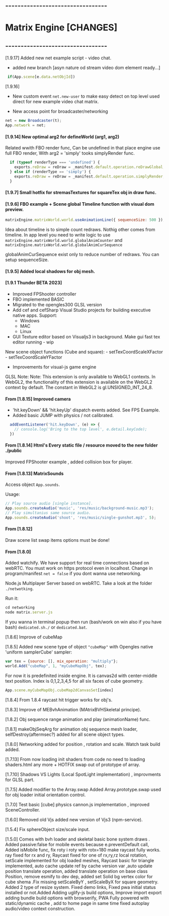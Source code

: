 ## ---------------------------------
# Matrix Engine [CHANGES]
## ---------------------------------

[1.9.17]
 Added new net example script - video chat.
  - added new branch [asyn nature od stream video dom element ready...]
  ```js
   if(App.scene[e.data.netObjId]) 
  ```

[1.9.16]
 - New custom event `net.new-user` to make easy detect on top level
   used direct for new example video chat matrix.

  - New access point for broadcaster/networking
  ```js
  net = new Broadcaster(t);
  App.network = net;
  ```

#### [1.9.14] New optimal arg2 for defineWorld (arg1, arg2)
Related wwith FBO render func, 
Can be undefined in that place  engine use full FBO render,
With arg2 = 'simply' tooks simplyRender func.

```js
  if (typeof renderType === 'undefined') {
    exports.reDraw = reDraw = _manifest.default.operation.reDrawGlobal;
  } else if (renderType == 'simply') {
    exports.reDraw = reDraw = _manifest.default.operation.simplyRender;
  }
```

#### [1.9.7] Small hotfix for stremasTextures for squareTex obj in draw func.

#### [1.9.6] FBO example + Scene global Timeline function with visual dom preview.

```js
matrixEngine.matrixWorld.world.useAnimationLine({ sequenceSize: 500 });
```
Idea about timeline is to simple count redraws. Nothig other comes from timeline.
In app level you need to write logic to use 
`matrixEngine.matrixWorld.world.globalAnimCounter` and
`matrixEngine.matrixWorld.world.globalAnimCurSequence`

globalAnimCurSequence exist only to reduce number of redraws. 
You can setup sequenceSize.


#### [1.9.5] Added local shadows for obj mesh.

#### [1.9.1 Thunder BETA 2023]

 - Improved FPShooter controller
 - FBO implemented BASIC
 - Migrated to the opengles300 GLSL version
 - Add cef and cefSharp Visual Studio projects for building executive native apps.
   Support:
    - Windows
    - MAC
    - Linux
  - GUI Texture editor based on Visualjs3 in background.
    Make gui fast tex editor running - wip

  New scene object functions (Cube and square):
    - setTexCoordScaleXFactor
    - setTexCoordScaleYFactor

  - Improvements for visual-js game engine 

GLSL Note:
Note: This extension is only available to WebGL1 contexts. In WebGL2, the functionality of this extension is available on the WebGL2 context by default. The constant in WebGL2 is gl.UNSIGNED_INT_24_8.



#### From [1.8.15] Improved camera

 - 'hit.keyDown' && 'hit.keyUp' dispatch events added. See FPS Example.
 - Added basic JUMP with physics / not calibrated.

```js
  addEventListener('hit.keyDown', (e) => {
    // console.log('Bring to the top level', e.detail.keyCode);
  })
```

#### From [1.8.14] Html's Every static file / resource moved to the new folder ./public

Improved FPShooter example , added collision box for player.


#### From [1.8.13] MatrixSounds

Access object `App.sounds`.

Usage:
```js
// Play source audio [single instance].
App.sounds.createAudio('music', 'res/music/background-music.mp3');
// Play simultanius same source audio.
App.sounds.createAudio('shoot', 'res/music/single-gunshot.mp3', 5);
```

#### From [1.8.12]
Draw scene list swap items options must be done!

#### From [1.8.0]
Added watchify.
We have support for real time connections based on webRTC.
You must work on https protocol even in localhost.
Change in program/manifest `net = false` if you dont wanna use networking.

Node.js Multiplayer Server based on webRTC. Take a look at the folder `./netwotking`.

Run it:
```js
cd networking
node matrix.server.js
```

If you wanna in terminal popup then run (bash/work on win also if you have bash) `dedicated.sh./`
or `dedicated.bat`.


[1.8.6] Improve of cubeMap

[1.8.5] Added new scene type of object `"cubeMap"` with Opengles native 'uniform samplerCube' sampler:
```js
var tex = {source: [], mix_operation: "multiply"};
world.Add("cubeMap", 1, "myCubeMapObj", tex);
```
For now it is predefinited inside engine.
It is canvas2d with center-middle text position.
Index is 0,1,2,3,4,5 for all six faces of cube geometry.
```js
App.scene.myCubeMapObj.cubeMap2dCanvasSet[index] 
```

[1.8.4] From 1.8.4 raycast hit trigger works for obj's.

[1.8.3] Improve of MEBvhAnimation (MAtrixBVHSkeletal principe).

[1.8.2] Obj sequence range animation and play (animationName) func.

[1.8.1] makeObjSeqArg for animation obj sequence mesh loader, selfDestroy(aftermsec?) added for all scene object types.

[1.8.0] Networking added for position , rotation and scale. Watch task build added.

[1.7.13] From now loading init shaders from code no need to loading shaders.html any more + HOTFIX swap out of prototype of array.

[1.7.10] Shadows VS Lights (Local SpotLight implementation) , improvments for GLSL part.

[1.7.5] Added modifier to the Array.swap Added  Array.prototype.swap used for obj loader initial orientation control.

[1.7.0] Test basic [cube] physics cannon.js implementation , improved SceneController.

[1.6.0] Removed old Vjs added new version of Vjs3 (npm-service).

[1.5.4] Fix sphereObject size/scale input.

[1.5.0] Comes with bvh loader and skeletal basic bone system draws . Added passive:false for mobile events because e.preventDefault call, Added isMobile func,  fix roty i roty with rotx=180 make raycast fully works. ray fixed for rx and ry, Raycast fixed for one of rx,ry,rz local rotation, setScale implemented for obj loaded meshes, Raycast basic for triangle implemented, auto cache update ref by cache version var ,auto update position translate operation, added translate operation on base class Position, remove esmify to dev dep, added set Solid bg vertex color for cube shema .Fix missing setScaleByY , setScaleByX for square geometry. Added 2 type of resize system. Fixed demo links, Fixed pwa initial status installed or not.Added Adding uglify-js build options, Improve import export adding bundle build options with browserify, PWA Fully powered with static/dynamic cache , add to home page in same time fixed autoplay audio/video context construction.
